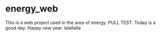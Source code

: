 # energy_web
This is a web project used in the area of energy.
PULL TEST.
Today is a good day.
Happy new year.
lalallalla